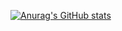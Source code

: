 [![Anurag's GitHub stats](https://github-readme-stats.vercel.app/api?username=printf172&show_icons=true&theme=onedark)](https://github.com/anuraghazra/github-readme-stats)
